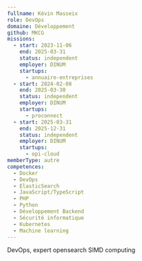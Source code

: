 ```yaml
---
fullname: Kévin Masseix
role: DevOps
domaine: Développement
github: MKCG
missions:
  - start: 2023-11-06
    end: 2025-03-31
    status: independent
    employer: DINUM
    startups:
      - annuaire-entreprises
  - start: 2024-02-08
    end: 2025-03-30
    status: independent
    employer: DINUM
    startups:
      - proconnect
  - start: 2025-03-31
    end: 2025-12-31
    status: independent
    employer: DINUM
    startups:
      - opi-cloud
memberType: autre
competences:
  - Docker
  - DevOps
  - ElasticSearch
  - JavaScript/TypeScript
  - PHP
  - Python
  - Développement Backend
  - Sécurité informatique
  - Kubernetes
  - Machine learning
---
```

DevOps, expert opensearch  SIMD computing